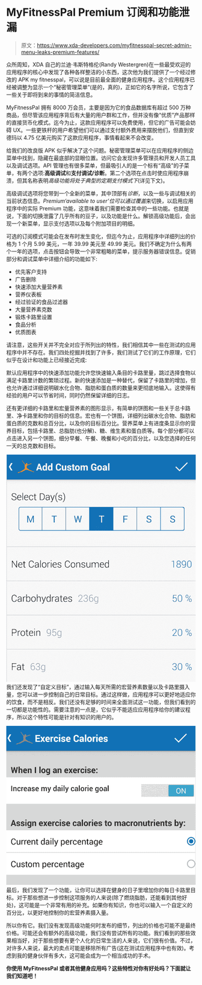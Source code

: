 # MyFitnessPal Premium 订阅和功能泄漏

> 原文：<https://www.xda-developers.com/myfitnesspal-secret-admin-menu-leaks-premium-features/>

众所周知，XDA 自己的兰迪·韦斯特格伦(Randy Westergren)在一些最受欢迎的应用程序的核心中发现了各种各样整洁的小东西，这次他为我们提供了一个经过修改的 APK my fitnesspal，可以说是目前最全面的健身应用程序。这个应用程序已经被调整为显示一个“秘密管理菜单”(是的，真的)，正如它的名字所说，它包含了一些关于即将到来的事情的简洁信息。

MyFitnessPal 拥有 8000 万会员，主要是因为它的食品数据库有超过 500 万种商品，但尽管该应用程序背后有大量的用户群和工作，但并没有像“优质”产品那样的直接货币化模式。迄今为止，这款应用程序可以免费使用，但它的广告可能会妨碍 UX。一些更铁杆的用户希望他们可以通过支付额外费用来摆脱他们，但直到安德玛以 4.75 亿美元购买了这款应用程序，事情看起来不会改变。

给我们的改良版 APK 似乎解决了这个问题。秘密管理菜单可以在应用程序的侧边菜单中找到，隐藏在最底部的显眼位置。访问它会发现许多管理员和开发人员工具以及调试选项。API 管理也有很多菜单，但最吸引人的是一个标有“高级”的子菜单，有两个选项:**高级调试**和**支付调试/诊断**。第二个选项在点击时使应用程序崩溃，但其名称表明*高级功能将处于典型的定期支付模式下*(详见下文)。

高级调试选项将您带到一个全新的菜单，其中顶部有*诊断*，以及一些与调试相关的当前状态信息。*Premium‘available to user’*位可以通过*覆盖*来切换，以启用应用程序中的实际 Premium 功能，这意味着我们需要检查其中的一些功能。也就是说，下面的切换泄露了几乎所有的豆子，以及功能是什么。解锁高级功能后，会出现一个新菜单，显示支付选项以及每个附加项目的明细。

可选的订阅模式可能会在发布时发生变化，但迄今为止，应用程序中详细列出的价格为 1 个月 5.99 美元，一年 39.99 美元至 49.99 美元。我们不确定为什么有两个一年的选项，点击按钮会导致一个非常粗略的菜单，提示服务器错误信息。促销部分和调试菜单中详细介绍的功能如下:

*   优先客户支持
*   广告删除
*   快速添加大量营养素
*   营养仪表板
*   经过验证的食品过滤器
*   大量营养素克数
*   锻炼卡路里设置
*   食品分析
*   优质图表

请注意，这些开关并不完全对应于所列出的特性，我们相信其中一些在测试的应用程序中并不存在。我们四处挖掘并找到了许多，我们测试了它们的工作原理，它们似乎在设计和功能上已经接近完成:

默认应用程序中的快速添加功能允许您快速输入条目的卡路里量，跳过选择食物以满足卡路里计数的繁琐过程。新的快速添加是一种替代，保留了卡路里的增加，但也允许通过详细说明碳水化合物、脂肪和蛋白质的数量来更彻底地输入。这使得有经验的用户可以节省时间，同时仍然保留详细的日志。

还有更详细的卡路里和宏量营养素的图形显示，有简单的饼图和一些关于总卡路里、净卡路里和你的目标的信息。宏也有一个饼图，详细列出碳水化合物、脂肪和蛋白质的克数和总百分比，以及你的目标百分比。营养菜单上有进度条显示你的营养目标，包括卡路里、总脂肪(也分解)、糖、维生素和蛋白质等。每个部分都可以点击进入另一个饼图，细分早餐、午餐、晚餐和小吃的百分比，以及您选择的任何一天的总克数和目标。

[![Screen Shot 2015-04-14 at 11.07.30 AM](img/40ef92f064c75e434f1855224f94eaf4.png)](http://www.xda-developers.com/wp-content/uploads/2015/04/Screen-Shot-2015-04-14-at-11.07.30-AM.png) 我们还发现了“自定义目标”，通过输入每天所需的宏营养素数量以及卡路里摄入量，您可以进一步控制自己的日常目标。通过这样做，应用程序可以更好地适应你的饮食，而不是相反。我们还没有足够的时间来全面测试这一功能，但我们看到的一切都是功能性的。需要注意的一点是，它似乎不能适应应用程序给你的建议程序，所以这个特性可能是针对有知识的用户的。

[![Screen Shot 2015-04-14 at 11.14.15 AM](img/221a84e04a918075e058ab62125e28d5.png)](http://www.xda-developers.com/wp-content/uploads/2015/04/Screen-Shot-2015-04-14-at-11.14.15-AM.png) 最后，我们发现了一个功能，让你可以选择在健身的日子里增加你的每日卡路里目标。对于那些想进一步控制这项服务的人来说(除了燃烧脂肪，还能看到其他好处)，这可能是一个非常有用的补充。如果你有知识，你也可以输入一个自定义的百分比，以更好地控制你的宏营养素摄入量。

所以你有它。我们没有发现高级功能何时发布的细节，列出的价格也可能不是最终价格。可能还会有额外的高级功能，我们没有尝试所有的功能。我们看到的那些效果相当好，对于那些想要有更个人化的日常生活的人来说，它们很有价值。不过，对许多人来说，最大的卖点可能是移除所有广告(这在测试应用程序中也有效)。考虑到我的健身伙伴有多大，这可能会成为一个相当成功的手术。

****你使用 MyFitnessPal 或者其他健身应用吗？这些特性对你有好处吗？下面就让我们知道吧！****